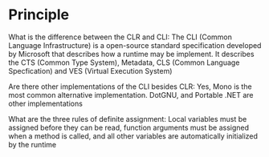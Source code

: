 # Principle

What is the difference between the CLR and CLI: The CLI (Common Language Infrastructure) is a open-source standard specification developed by Microsoft that describes how a runtime may be implement. It describes the CTS (Common Type System), Metadata, CLS (Common Language Specfication) and VES (Virtual Execution System)

Are there other implementations of the CLI besides CLR: Yes, Mono is the most common alternative implementation. DotGNU, and Portable .NET are other implementations

What are the three rules of definite assignment: Local variables must be assigned before they can be read, function arguments must be assigned when a method is called, and all other variables are automatically initialized by the runtime